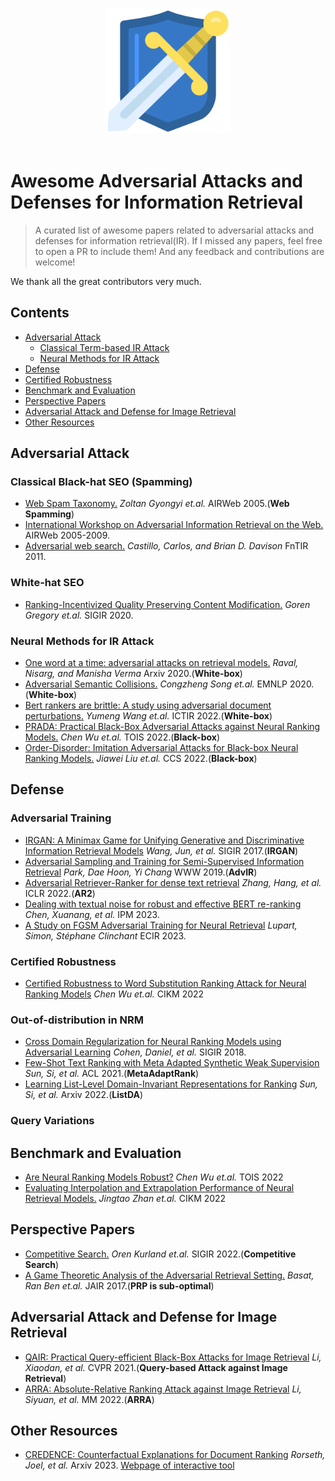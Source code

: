 <p align="center">
  <br>
  <img width="200" src="./imgs/logo.svg" alt="logo of awesome repository">
  <br>
  <br>
</p>

# Awesome Adversarial Attacks and Defenses for Information Retrieval

> A curated list of awesome papers related to adversarial attacks and defenses for information retrieval(IR). If I missed any papers, feel free to open a PR to include them! And any feedback and contributions are welcome! 

We thank all the great contributors very much.

## Contents

- [Adversarial Attack](#adversarial-attack)
	* [Classical Term-based IR Attack](#classical-term-based-ir-attack)        
	* [Neural Methods for IR Attack](#neural-methods-for-ir-attack) 
- [Defense](#defense)
- [Certified Robustness](#certified-robustness)
- [Benchmark and Evaluation](#benchmark-and-evaluation)
- [Perspective Papers](#perspective-papers)
- [Adversarial Attack and Defense for Image Retrieval](#adversarial-attack-and-defense-for-image-retrieval)
- [Other Resources](#other-resources)






## Adversarial Attack

### Classical Black-hat SEO (Spamming)
- [Web Spam Taxonomy.](http://ilpubs.stanford.edu:8090/771/1/2005-9.pdf) *Zoltan Gyongyi  et.al.* AIRWeb 2005.(**Web Spamming**)
- [International Workshop on Adversarial Information Retrieval on the Web.](http://www.ra.ethz.ch/cdstore/www2008/www2008.org/papers/pdf/p1267-castilloA.pdf)  AIRWeb 2005-2009.
- [Adversarial web search.](https://www.nowpublishers.com/article/DownloadSummary/INR-021) *Castillo, Carlos, and Brian D. Davison* FnTIR 2011.

### White-hat SEO

- [Ranking-Incentivized Quality Preserving Content Modification.](https://arxiv.org/pdf/2005.12989) *Goren Gregory et.al.* SIGIR 2020.

### Neural Methods for IR Attack

- [One word at a time: adversarial attacks on retrieval models.](https://arxiv.org/pdf/2008.02197) *Raval, Nisarg, and Manisha Verma* Arxiv 2020.(**White-box**)
- [Adversarial Semantic Collisions.](https://arxiv.org/pdf/2011.04743) *Congzheng Song et.al.* EMNLP 2020.(**White-box**)
- [Bert rankers are brittle: A study using adversarial document perturbations.](https://arxiv.org/pdf/2206.11724) *Yumeng Wang et.al.* ICTIR 2022.(**White-box**)
- [PRADA: Practical Black-Box Adversarial Attacks against Neural Ranking Models.](https://arxiv.org/pdf/2204.01321) *Chen Wu et.al.* TOIS 2022.(**Black-box**)
- [Order-Disorder: Imitation Adversarial Attacks for Black-box Neural Ranking Models.](https://arxiv.org/pdf/2209.06506.pdf) *Jiawei Liu et.al.* CCS 2022.(**Black-box**)

## Defense

### Adversarial Training

- [IRGAN: A Minimax Game for Unifying Generative and Discriminative Information Retrieval Models](https://arxiv.org/pdf/1705.10513) *Wang, Jun, et al.* SIGIR 2017.(**IRGAN**)
- [Adversarial Sampling and Training for Semi-Supervised Information Retrieval](https://arxiv.org/pdf/1811.04155) *Park, Dae Hoon, Yi Chang* WWW 2019.(**AdvIR**)
- [Adversarial Retriever-Ranker for dense text retrieval](https://arxiv.org/pdf/2110.03611) *Zhang, Hang, et al.* ICLR 2022.(**AR2**)
- [Dealing with textual noise for robust and effective BERT re-ranking](https://www.sciencedirect.com/science/article/pii/S0306457322002369) *Chen, Xuanang, et al.* IPM 2023.
- [A Study on FGSM Adversarial Training for Neural Retrieval](https://arxiv.org/pdf/2301.10576) *Lupart, Simon, Stéphane Clinchant* ECIR 2023.

### Certified Robustness

- [Certified Robustness to Word Substitution Ranking Attack for Neural Ranking Models](https://arxiv.org/pdf/2209.06691.pdf) *Chen Wu et.al.* CIKM 2022

### Out-of-distribution in NRM

- [Cross Domain Regularization for Neural Ranking Models using Adversarial Learning](https://dl.acm.org/doi/pdf/10.1145/3209978.3210141) *Cohen, Daniel, et al.* SIGIR 2018.
- [Few-Shot Text Ranking with Meta Adapted Synthetic Weak Supervision](https://arxiv.org/pdf/2012.14862) *Sun, Si, et al.* ACL 2021.(**MetaAdaptRank**)
- [Learning List-Level Domain-Invariant Representations for Ranking](https://arxiv.org/pdf/2212.10764) *Sun, Si, et al.* Arxiv 2022.(**ListDA**)

### Query Variations

## Benchmark and Evaluation

- [Are Neural Ranking Models Robust?](https://arxiv.org/pdf/2108.05018.pdf) *Chen Wu et.al.* TOIS 2022
- [Evaluating Interpolation and Extrapolation Performance of Neural Retrieval Models.](https://dl.acm.org/doi/pdf/10.1145/3511808.3557312) *Jingtao Zhan et.al.* CIKM 2022

## Perspective Papers

- [Competitive Search.](https://dl.acm.org/doi/pdf/10.1145/3477495.3532771) *Oren Kurland et.al.* SIGIR 2022.(**Competitive Search**)
- [A Game Theoretic Analysis of the Adversarial Retrieval Setting.](https://www.jair.org/index.php/jair/article/download/11104/26296) *Basat, Ran Ben et.al.* JAIR 2017.(**PRP is sub-optimal**)

## Adversarial Attack and Defense for Image Retrieval

- [QAIR: Practical Query-efficient Black-Box Attacks for Image Retrieval](http://openaccess.thecvf.com/content/CVPR2021/papers/Li_QAIR_Practical_Query-Efficient_Black-Box_Attacks_for_Image_Retrieval_CVPR_2021_paper.pdf) *Li, Xiaodan, et al.* CVPR 2021.(**Query-based Attack against Image Retrieval**)
- [ARRA: Absolute-Relative Ranking Attack against Image Retrieval](https://dl.acm.org/doi/abs/10.1145/3503161.3548138) *Li, Siyuan, et al.* MM 2022.(**ARRA**)

## Other Resources

- [CREDENCE: Counterfactual Explanations for Document Ranking](https://arxiv.org/pdf/2302.04983) *Rorseth, Joel, et al.* Arxiv 2023. [Webpage of interactive tool](http://lg-research-1.uwaterloo.ca:8091/credence/builder)







